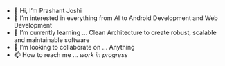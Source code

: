 - 👋 Hi, I’m Prashant Joshi 
- 👀 I’m interested in everything from AI to Android Development and Web Development
- 🌱 I’m currently learning ... Clean Architecture to create robust, scalable and maintainable software
- 💞️ I’m looking to collaborate on ... Anything
- 📫 How to reach me ... *work in progress*
